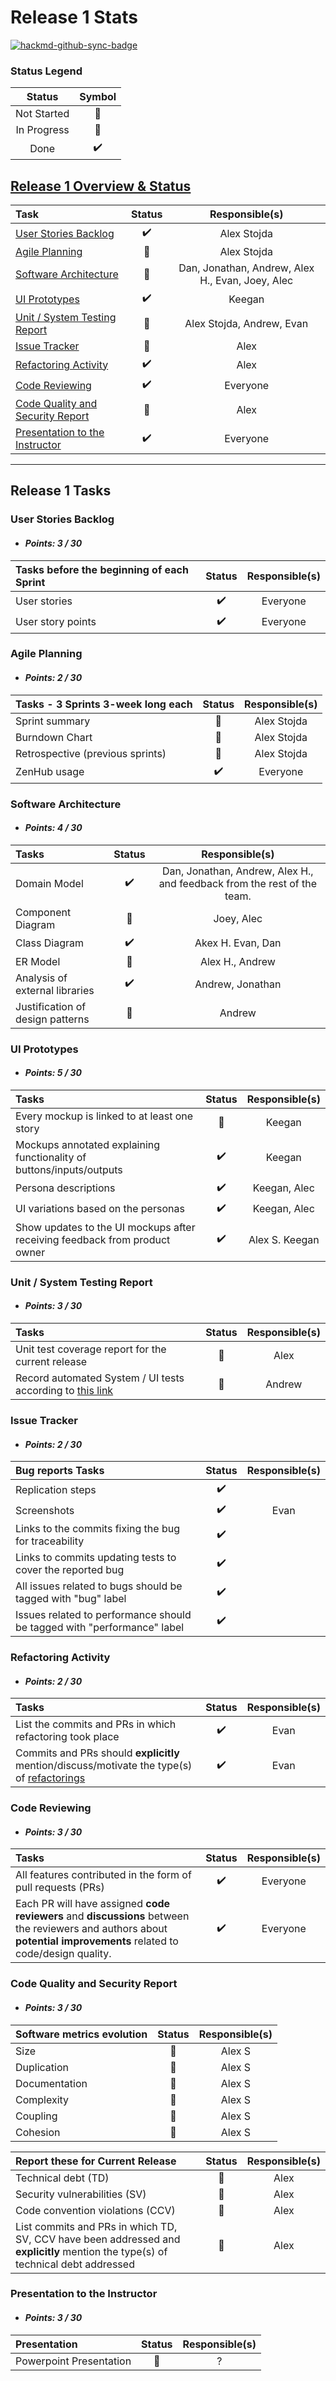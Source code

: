 # Release 1 Stats

[![hackmd-github-sync-badge](https://hackmd.io/_pbyZaQRSkOlwaCb1ydmeQ/badge)](https://hackmd.io/_pbyZaQRSkOlwaCb1ydmeQ)


### Status Legend
| Status | Symbol |
|:---:|:---:|
| Not Started | :red_circle: |
| In Progress | :large_orange_diamond: | 
| Done | :heavy_check_mark: |

## [__Release 1 Overview & Status__](#release-1-tasks)

| Task | Status | Responsible(s) |
|:---|:---:|:---:|
| [User Stories Backlog](#user-stories-backlog) | :heavy_check_mark: | Alex Stojda |
| [Agile Planning](#agile-planning) | :large_orange_diamond: | Alex Stojda |
| [Software Architecture](#software-architecture) | :large_orange_diamond: | Dan, Jonathan, Andrew, Alex H., Evan, Joey, Alec |
| [UI Prototypes](#ui-prototypes) | :heavy_check_mark: | Keegan |
| [Unit / System Testing Report](#unit-/-system-testing-report) | :large_orange_diamond: | Alex Stojda, Andrew, Evan |
| [Issue Tracker](#issue-tracker) | :large_orange_diamond: | Alex |
| [Refactoring Activity](#refactoring-activity) |:heavy_check_mark: | Alex |
| [Code Reviewing](#code-reviewing) | :heavy_check_mark: | Everyone |
| [Code Quality and Security Report](#code-quality-and-security-report) | :large_orange_diamond: | Alex |
| [Presentation to the Instructor](#presentation-to-the-instructor) | :heavy_check_mark: | Everyone |

---

## Release 1 Tasks

### User Stories Backlog
- #### *Points: 3 / 30*

| Tasks before the beginning of each Sprint | Status | Responsible(s) |
|:-|:-:|:-:|
| User stories | :heavy_check_mark: | Everyone |
| User story points | :heavy_check_mark: | Everyone |


### Agile Planning
- #### *Points: 2 / 30*
| Tasks - 3 Sprints 3-week long each | Status | Responsible(s) |
|:-|:-:|:-:|
| Sprint summary | :large_orange_diamond: | Alex Stojda |
| Burndown Chart | :large_orange_diamond: | Alex Stojda |
| Retrospective (previous sprints) | :large_orange_diamond: | Alex Stojda |
| ZenHub usage | :heavy_check_mark: | Everyone |

### Software Architecture
- #### *Points: 4 / 30*
| Tasks | Status | Responsible(s) |
|:-|:-:|:-:|
| Domain Model | :heavy_check_mark: | Dan, Jonathan, Andrew, Alex H., and feedback from the rest of the team. |
| Component Diagram | :large_orange_diamond: | Joey, Alec |
| Class Diagram | :heavy_check_mark:  | Akex H. Evan, Dan |
| ER Model | :large_orange_diamond: | Alex H., Andrew | 
| Analysis of external libraries | :heavy_check_mark: | Andrew, Jonathan |
| Justification of design patterns | :large_orange_diamond: | Andrew |

### UI Prototypes
- #### *Points: 5 / 30*
| Tasks | Status | Responsible(s) |
|:-|:-:|:-:|
| Every mockup is linked to at least one story | :large_orange_diamond: | Keegan |
| Mockups annotated explaining functionality of buttons/inputs/outputs | :heavy_check_mark: | Keegan |
| Persona descriptions | :heavy_check_mark: | Keegan, Alec |
| UI variations based on the personas | :heavy_check_mark: | Keegan, Alec |
| Show updates to the UI mockups after receiving feedback from product owner | :heavy_check_mark: | Alex S. Keegan |

### Unit / System Testing Report
- #### *Points: 3 / 30*
| Tasks | Status | Responsible(s) |
|:-|:-:|:-:|
| Unit test coverage report for the current release | :large_orange_diamond: | Alex | 
| Record automated System / UI tests according to [this link](https://github.com/RGPosadas/WayFinder/wiki/Acceptance-Tests-GIFs) | :large_orange_diamond: | Andrew | 

### Issue Tracker
- #### *Points: 2 / 30*
| Bug reports Tasks | Status | Responsible(s) |
|:-|:-:|:-:|
| Replication steps | :heavy_check_mark: | |
| Screenshots | :heavy_check_mark: | Evan |
| Links to the commits fixing the bug for traceability | :heavy_check_mark: | |
| Links to commits updating tests to cover the reported bug | :heavy_check_mark: | |
| All issues related to bugs should be tagged with "bug" label | :heavy_check_mark:| |
| Issues related to performance should be tagged with "performance" label | :heavy_check_mark: | |

### Refactoring Activity
- #### *Points: 2 / 30*
| Tasks | Status | Responsible(s) |
|:-|:-:|:-:|
| List the commits and PRs in which refactoring took place | :heavy_check_mark: | Evan |
| Commits and PRs should __explicitly__ mention/discuss/motivate the type(s) of [refactorings](https://refactoring.com/catalog/) | :heavy_check_mark: | Evan |

### Code Reviewing
- #### *Points: 3 / 30*
| Tasks | Status | Responsible(s) |
|:-|:-:|:-:|
| All features contributed in the form of pull requests (PRs) | :heavy_check_mark: | Everyone |
| Each PR will have assigned __code reviewers__ and __discussions__ between the reviewers and authors about __potential improvements__ related to code/design quality. | :heavy_check_mark: | Everyone |

### Code Quality and Security Report
- #### *Points: 3 / 30*
| Software metrics evolution | Status | Responsible(s) |
|:-|:-:|:-:|
| Size | :large_orange_diamond: | Alex S |
| Duplication | :large_orange_diamond: | Alex S|
| Documentation | :large_orange_diamond: | Alex S |
| Complexity | :large_orange_diamond: | Alex S |
| Coupling | :large_orange_diamond: | Alex S |
| Cohesion | :large_orange_diamond: | Alex S |

| Report these for Current Release | Status | Responsible(s) |
|:-|:-:|:-:|
| Technical debt (TD) | :large_orange_diamond:| Alex |
| Security vulnerabilities (SV) | :large_orange_diamond: | Alex |
| Code convention violations (CCV) | :large_orange_diamond: | Alex |
| List commits and PRs in which TD, SV, CCV have been addressed and __explicitly__ mention the type(s) of technical debt addressed | :large_orange_diamond: | Alex |

### Presentation to the Instructor
- #### *Points: 3 / 30*
| Presentation | Status | Responsible(s) |
|:-|:-:|:-:|
| Powerpoint Presentation | :large_orange_diamond: | ? |


